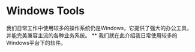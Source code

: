 # Windows Tools
我们日常工作中使用较多的操作系统仍是Windows，它提供了强大的办公工具，并能完美兼容主流的各种业务系统。
** 我们就在此介绍我日常使用较多的Windows平台下的软件。